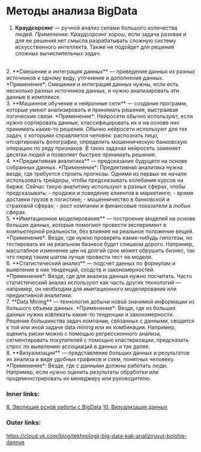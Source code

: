 

# Методы анализа BigData


1. **Краудсорсинг** — ручной анализ силами большого количества людей.
*Применение*: Краудсорсинг хорош, если задача разовая и для ее решения нет смысла разрабатывать сложную систему искусственного интеллекта. Также не подойдет для решения сложных вычислительных задач.
<br>
2. **Смешение и интеграция данных** — приведение данных из разных источников к одному виду, уточнение и дополнение данных.
*Применение*: Смешение и интеграция данных нужны, если есть несколько разных источников данных, и нужно анализировать эти данные в комплексе.
<br>
3. **Машинное обучение и нейронные сети** — создание программ, которые умеют анализировать и принимать решения, выстраивая логические связи.
*Применение*: Нейросети обычно используют, если нужно сортировать данные, классифицировать их и на основе них принимать какие-то решения. Обычно нейросети используют для тех задач, с которыми справляется человек: распознать лицо, отсортировать фотографии, определить мошенническую банковскую операцию по ряду признаков. В таких задачах нейросеть заменяет десятки людей и позволяет быстрее принимать решения.
<br>
4. **Предиктивная аналитика** — предсказание будущего на основе собранных данных.
*Применение*: Предиктивная аналитика нужна везде, где требуется строить прогнозы. Одними из первых ее начали использовать трейдеры, чтобы предсказывать колебания курсов на бирже. Сейчас такую аналитику используют в разных сферах, чтобы предсказывать:
	- продажи и поведение клиентов в маркетинге;
	- время доставки грузов в логистике;
	- мошенничество в банковской и страховой сферах;
	- рост компании и финансовые показатели в любых сферах.
<br>
5. **Имитационное моделирование** — построение моделей на основе больших данных, которые помогают провести эксперимент в компьютерной реальности, без влияния на реальное положение вещей.
*Применение*: Везде, где нужно проверять какие-нибудь гипотезы, но тестировать их на реальном бизнесе будет слишком дорого. Например, масштабное изменение цен на долгий срок может обрушить бизнес, так что перед таким шагом лучше провести тест на модели.
<br>
6. **Статистический анализ** — подсчет данных по формулам и выявление в них тенденций, сходств и закономерностей.
*Применение*: Везде, где для анализа данные нужно посчитать. Часто статистический анализ используют как часть других технологий — например, он необходим для имитационного моделирования или предиктивной аналитики.
<br>
7. **Data Mining** — технология добычи новой значимой информации из большого объема данных.
*Применение*: Везде, где из больших данных нужно извлекать какие-то тенденции и закономерности. Решение большинства задач компании, связанных с данными, сводится к той или иной задаче data mining или их комбинации. Например, оценить риски можно с помощью регрессионного анализа, сегментировать покупателей с помощью кластеризации, предсказать спрос по выявлению ассоциаций в данных и так далее.
<br>
8. **Визуализация** — представление больших данных и результатов их анализа в виде удобных графиков и схем, понятных человеку.
*Применение*: Везде, где с данными должны работать люди. Например, если нужно оценить результаты обработки или продемонстрировать их менеджеру или руководителю.

### Inner links:
[8. Эволюция основ работы с BigData](2.%20Theory/Big%20Data/8.%20Эволюция%20основ%20работы%20с%20BigData.md)
[10. Визуализация данных](2.%20Theory/Big%20Data/10.%20Визуализация%20данных.md)
### Outer links:
https://cloud.vk.com/blog/tekhnologii-big-data-kak-analiziruyut-bolshie-dannye